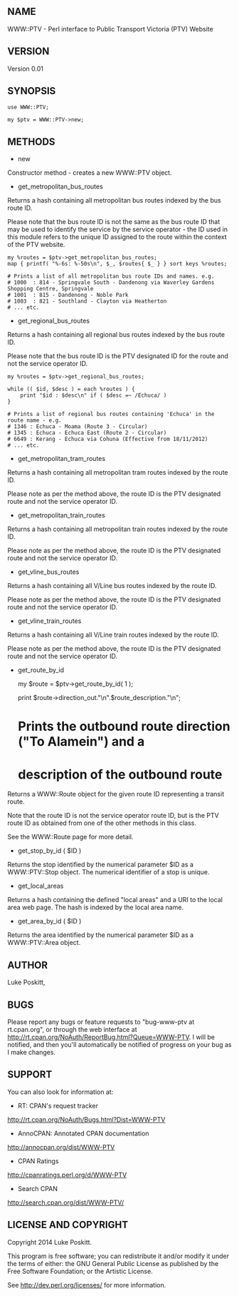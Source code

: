 NAME
----
WWW::PTV - Perl interface to Public Transport Victoria (PTV) Website

VERSION
-------
Version 0.01

SYNOPSIS
--------
    use WWW::PTV;

    my $ptv = WWW::PTV->new;

METHODS
------
*  new

Constructor method - creates a new WWW::PTV object.

*  get_metropolitan_bus_routes

Returns a hash containing all metropolitan bus routes indexed by the bus
route ID.

Please note that the bus route ID is not the same as the bus route ID
that may be used to identify the service by the service operator - the
ID used in this module refers to the unique ID assigned to the route
within the context of the PTV website.

    my %routes = $ptv->get_metropolitan_bus_routes;
    map { printf( "%-6s: %-50s\n", $_, $routes{ $_ } } sort keys %routes;
    
    # Prints a list of all metropolitan bus route IDs and names. e.g.
    # 1000  : 814 - Springvale South - Dandenong via Waverley Gardens Shopping Centre, Springvale
    # 1001  : 815 - Dandenong - Noble Park  
    # 1003  : 821 - Southland - Clayton via Heatherton 
    # ... etc.

*  get_regional_bus_routes

Returns a hash containing all regional bus routes indexed by the bus
route ID.

Please note that the bus route ID is the PTV designated ID for the route
and not the service operator ID.

    my %routes = $ptv->get_regional_bus_routes;

    while (( $id, $desc ) = each %routes ) {
	    print "$id : $desc\n" if ( $desc =~ /Echuca/ )
    }

    # Prints a list of regional bus routes containing 'Echuca' in the route name - e.g.
    # 1346 : Echuca - Moama (Route 3 - Circular)
    # 1345 : Echuca - Echuca East (Route 2 - Circular)
    # 6649 : Kerang - Echuca via Cohuna (Effective from 18/11/2012)
    # ... etc.

*  get_metropolitan_tram_routes

Returns a hash containing all metropolitan tram routes indexed by the
route ID.

Please note as per the method above, the route ID is the PTV designated
route and not the service operator ID.

*  get_metropolitan_train_routes

Returns a hash containing all metropolitan train routes indexed by the
route ID.

Please note as per the method above, the route ID is the PTV designated
route and not the service operator ID.

*  get_vline_bus_routes

Returns a hash containing all V/Line bus routes indexed by the route ID.

Please note as per the method above, the route ID is the PTV designated
route and not the service operator ID.

*  get_vline_train_routes

Returns a hash containing all V/Line train routes indexed by the route
ID.

Please note as per the method above, the route ID is the PTV designated
route and not the service operator ID.

*  get_route_by_id

    my $route = $ptv->get_route_by_id( 1 );

    print $route->direction_out."\n".$route_description."\n";
    # Prints the outbound route direction ("To Alamein") and a 
    # description of the outbound route

Returns a WWW::Route object for the given route ID representing a
transit route.

Note that the route ID is not the service operator route ID, but is the
PTV route ID as obtained from one of the other methods in this class.

See the WWW::Route page for more detail.

*  get_stop_by_id ( $ID )

Returns the stop identified by the numerical parameter $ID as a
WWW::PTV::Stop object. The numerical identifier of a stop is unique.

*  get_local_areas

Returns a hash containing the defined "local areas" and a URI to the
local area web page. The hash is indexed by the local area name.

*  get_area_by_id ( $ID )

Returns the area identified by the numerical parameter $ID as a
WWW::PTV::Area object.

AUTHOR
------
Luke Poskitt, <ltp at cpan.org>

BUGS
----
Please report any bugs or feature requests to "bug-www-ptv at
rt.cpan.org", or through the web interface at
http://rt.cpan.org/NoAuth/ReportBug.html?Queue=WWW-PTV. I will be
notified, and then you'll automatically be notified of progress on your
bug as I make changes.

SUPPORT
-------
You can also look for information at:

*   RT: CPAN's request tracker

<http://rt.cpan.org/NoAuth/Bugs.html?Dist=WWW-PTV>

*   AnnoCPAN: Annotated CPAN documentation

<http://annocpan.org/dist/WWW-PTV>

*   CPAN Ratings

<http://cpanratings.perl.org/d/WWW-PTV>

*   Search CPAN

<http://search.cpan.org/dist/WWW-PTV/>

LICENSE AND COPYRIGHT
---------------------
Copyright 2014 Luke Poskitt.

This program is free software; you can redistribute it and/or modify it
under the terms of either: the GNU General Public License as published
by the Free Software Foundation; or the Artistic License.

See http://dev.perl.org/licenses/ for more information.

